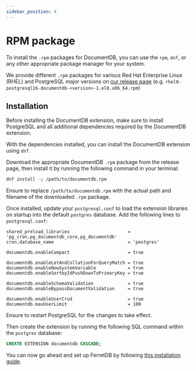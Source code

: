 ```yaml
---
sidebar_position: 4
---
```


# RPM package

To install the `.rpm` packages for DocumentDB, you can use the `rpm`, `dnf`, or any other appropriate package manager for your system.

We provide different `.rpm` packages for various Red Hat Enterprise Linux (RHEL) and PostgreSQL major versions on [our release page](https://github.com/FerretDB/documentdb/releases/) (e.g. `rhel8-postgresql16-documentdb-<version>-1.el8.x86_64.rpm`)

## Installation

Before installing the DocumentDB extension, make sure to install PostgreSQL and all additional dependencies required by the DocumentDB extension.

With the dependencies installed, you can install the DocumentDB extension using `dnf`.

Download the appropriate DocumentDB `.rpm` package from the release page, then install it by running the following command in your terminal:

```sh
dnf install -y /path/to/documentdb.rpm
```

Ensure to replace `/path/to/documentdb.rpm` with the actual path and filename of the downloaded `.rpm` package.

Once installed, update your `postgresql.conf` to load the extension libraries on startup into the default `postgres` database.
Add the following lines to `postgresql.conf`:

<!-- Keep in sync with https://github.com/FerretDB/documentdb/blob/ferretdb/ferretdb_packaging/10-preload.sh -->

```text
shared_preload_libraries                      = 'pg_cron,pg_documentdb_core,pg_documentdb'
cron.database_name                            = 'postgres'

documentdb.enableCompact                      = true

documentdb.enableLetAndCollationForQueryMatch = true
documentdb.enableNowSystemVariable            = true
documentdb.enableSortbyIdPushDownToPrimaryKey = true

documentdb.enableSchemaValidation             = true
documentdb.enableBypassDocumentValidation     = true

documentdb.enableUserCrud                     = true
documentdb.maxUserLimit                       = 100
```

Ensure to restart PostgreSQL for the changes to take effect.

Then create the extension by running the following SQL command within the `postgres` database:

```sql
CREATE EXTENSION documentdb CASCADE;
```

You can now go ahead and set up FerretDB by following [this installation guide](../ferretdb/rpm.md).
